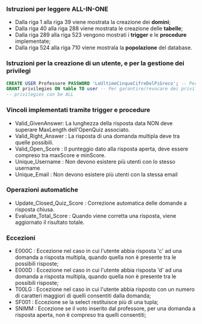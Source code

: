 ### Istruzioni per leggere ALL-IN-ONE
- Dalla riga 1 alla riga 39 viene mostrata la creazione dei **domini**;
- Dalla riga 40 alla riga 288 viene mostrata le creazione delle **tabelle**;
- Dalla riga 289 alla riga 523 vengono mostrati i **trigger** e le **procedure** implementate;
- Dalla riga 524 alla riga 710 viene mostrala la **popolazione** del database.

### Istruzioni per la creazione di un utente, e per la gestione dei privilegi
```SQL
CREATE USER Professore PASSWORD 'LeUltimeCinqueCifreDelPiGreco'; -- Per creare un nuovo utente
GRANT privilegies ON table TO user -- Per garantire/revocare dei privilegi
-- privilegies can be ALL
```
### Vincoli implementati tramite trigger e procedure
- Valid_GivenAnswer: La lunghezza della risposta data NON deve superare MaxLength dell'OpenQuiz associato.
- Valid_Right_Answer : La risposta di una domanda multipla deve tra quelle possibili.
- Valid_Open_Score : Il punteggio dato alla risposta aperta, deve essere compreso tra maxScore e minScore.
- Unique_Username : Non devono esistere più utenti con lo stesso username
- Unique_Email : Non devono esistere più utenti con la stessa email

### Operazioni automatiche
- Update_Closed_Quiz_Score : Correzione automatica delle domande a risposta chiusa.
- Evaluate_Total_Score : Quando viene corretta una risposta, viene aggiornato il risultato totale.

### Eccezioni 
- E000C : Eccezione nel caso in cui l'utente abbia risposta 'c' ad una domanda a risposta multipla, quando quella non è presente tra le possibili risposte;
- E000D : Eccezione nel caso in cui l'utente abbia risposta 'd' ad una domanda a risposta multipla, quando quella non è presente tra le possibili risposte;
- T00LG : Eccezione nel caso in cui l'utente abbia risposto con un numero di caratteri maggiori di quelli consentiti dalla domanda;
- SF001 : Eccezione se la select restituisce più di una tupla;
- SNIMM : Eccezione se il voto inserito dal professore, per una domanda a risposta aperta, non è compreso tra quelli consentiti;
